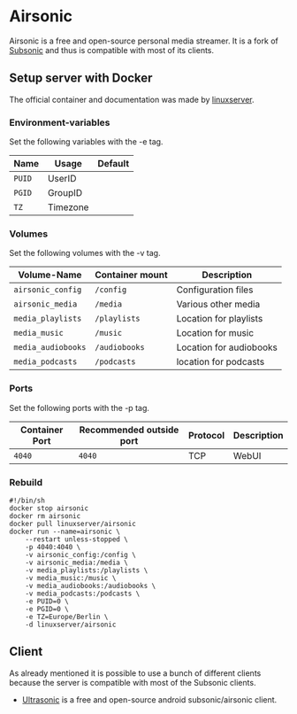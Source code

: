 # Airsonic

Airsonic is a free and open-source personal media streamer.
It is a fork of [Subsonic](https://www.subsonic.org) and thus is compatible with
most of its clients.

## Setup server with Docker

The official container and documentation was made by [linuxserver](https://hub.docker.com/r/linuxserver/airsonic).

### Environment-variables

Set the following variables with the -e tag.

| Name   | Usage    | Default |
| ------ | -------- | ------- |
| `PUID` | UserID   |         |
| `PGID` | GroupID  |         |
| `TZ`   | Timezone |         |

### Volumes

Set the following volumes with the -v tag.

| Volume-Name        | Container mount | Description             |
| ------------------ | --------------- | ----------------------- |
| `airsonic_config`  | `/config`       | Configuration files     |
| `airsonic_media`   | `/media`        | Various other media     |
| `media_playlists`  | `/playlists`    | Location for playlists  |
| `media_music`      | `/music`        | Location for music      |
| `media_audiobooks` | `/audiobooks`   | Location for audiobooks |
| `media_podcasts`   | `/podcasts`     | location for podcasts   |

### Ports

Set the following ports with the -p tag.

| Container Port | Recommended outside port | Protocol | Description |
| -------------- | ------------------------ | -------- | ----------- |
| `4040`         | `4040`                   | TCP      | WebUI       |

### Rebuild

```shell
#!/bin/sh
docker stop airsonic
docker rm airsonic
docker pull linuxserver/airsonic
docker run --name=airsonic \
    --restart unless-stopped \
    -p 4040:4040 \
    -v airsonic_config:/config \
    -v airsonic_media:/media \
    -v media_playlists:/playlists \
    -v media_music:/music \
    -v media_audiobooks:/audiobooks \
    -v media_podcasts:/podcasts \
    -e PUID=0 \
    -e PGID=0 \
    -e TZ=Europe/Berlin \
    -d linuxserver/airsonic
```

## Client

As already mentioned it is possible to use a bunch of different clients because
the server is compatible with most of the Subsonic clients.

- [Ultrasonic](https://www.f-droid.org/en/packages/org.moire.ultrasonic) is a
free and open-source android subsonic/airsonic client.
